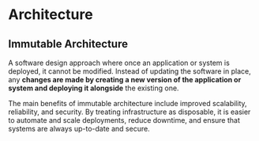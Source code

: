 # Architecture

## Immutable Architecture

A software design approach where once an application or system is deployed, it cannot be modified. Instead of updating the software in place, any **changes are made by creating a new version of the application or system and deploying it alongside** the existing one.

The main benefits of immutable architecture include improved scalability, reliability, and security. By treating infrastructure as disposable, it is easier to automate and scale deployments, reduce downtime, and ensure that systems are always up-to-date and secure.

